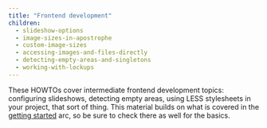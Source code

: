 ```yaml
---
title: "Frontend development"
children:
  - slideshow-options
  - image-sizes-in-apostrophe
  - custom-image-sizes
  - accessing-images-and-files-directly
  - detecting-empty-areas-and-singletons
  - working-with-lockups
---
```


These HOWTOs cover intermediate frontend development topics: configuring slideshows, detecting empty areas, using LESS stylesheets in your project, that sort of thing. This material builds on what is covered in the [getting started](../getting-started/index.html) arc, so be sure to check there as well for the basics.

